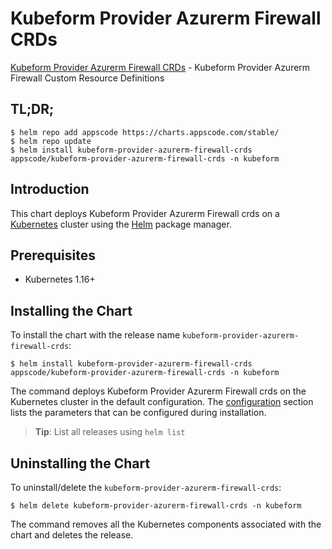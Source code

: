 # Kubeform Provider Azurerm Firewall CRDs

[Kubeform Provider Azurerm Firewall CRDs](https://github.com/kubeform) - Kubeform Provider Azurerm Firewall Custom Resource Definitions

## TL;DR;

```console
$ helm repo add appscode https://charts.appscode.com/stable/
$ helm repo update
$ helm install kubeform-provider-azurerm-firewall-crds appscode/kubeform-provider-azurerm-firewall-crds -n kubeform
```

## Introduction

This chart deploys Kubeform Provider Azurerm Firewall crds on a [Kubernetes](http://kubernetes.io) cluster using the [Helm](https://helm.sh) package manager.

## Prerequisites

- Kubernetes 1.16+

## Installing the Chart

To install the chart with the release name `kubeform-provider-azurerm-firewall-crds`:

```console
$ helm install kubeform-provider-azurerm-firewall-crds appscode/kubeform-provider-azurerm-firewall-crds -n kubeform
```

The command deploys Kubeform Provider Azurerm Firewall crds on the Kubernetes cluster in the default configuration. The [configuration](#configuration) section lists the parameters that can be configured during installation.

> **Tip**: List all releases using `helm list`

## Uninstalling the Chart

To uninstall/delete the `kubeform-provider-azurerm-firewall-crds`:

```console
$ helm delete kubeform-provider-azurerm-firewall-crds -n kubeform
```

The command removes all the Kubernetes components associated with the chart and deletes the release.


